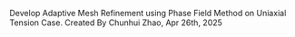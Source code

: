 Develop Adaptive Mesh Refinement using Phase Field Method on Uniaxial Tension Case.
Created By Chunhui Zhao, Apr 26th, 2025
